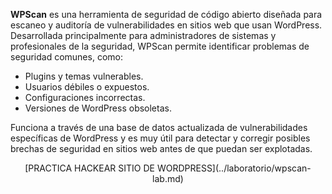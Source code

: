 **WPScan** es una herramienta de seguridad de código abierto diseñada para escaneo y auditoría de vulnerabilidades en sitios web que usan WordPress. Desarrollada principalmente para administradores de sistemas y profesionales de la seguridad, WPScan permite identificar problemas de seguridad comunes, como:

- Plugins y temas vulnerables.
- Usuarios débiles o expuestos.
- Configuraciones incorrectas.
- Versiones de WordPress obsoletas.

Funciona a través de una base de datos actualizada de vulnerabilidades específicas de WordPress y es muy útil para detectar y corregir posibles brechas de seguridad en sitios web antes de que puedan ser explotadas.

<center>
[PRACTICA HACKEAR SITIO DE WORDPRESS](../laboratorio/wpscan-lab.md)
</center>

